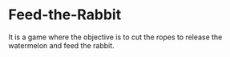 # Feed-the-Rabbit
It is a game where the objective is to cut the ropes to release the watermelon and feed the rabbit.
